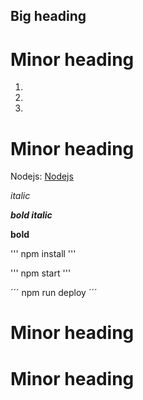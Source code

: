 ## Big heading


# Minor heading


1.
2.
3.

# Minor heading

Nodejs: [Nodejs](https://www.nodejs.com)

*italic*

*__bold italic__*

__bold__

'''
npm install
'''

'''
npm start
'''

´´´
npm run deploy
´´´


# Minor heading








# Minor heading
